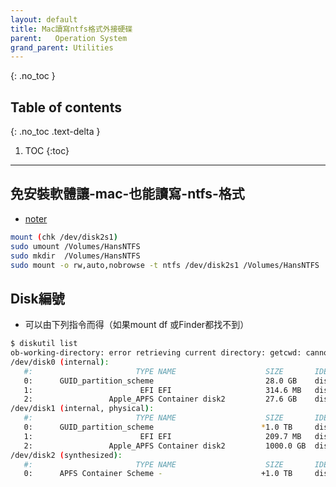 ```yaml
---
layout: default
title: Mac讀寫ntfs格式外接硬碟
parent:   Operation System
grand_parent: Utilities
---
```


{: .no_toc }

## Table of contents
{: .no_toc .text-delta }

1. TOC 
{:toc}

---

## 免安裝軟體讓-mac-也能讀寫-ntfs-格式
- [noter](https://noter.tw/5369/存不進隨身碟？免安裝軟體讓-mac-也能讀寫-ntfs-格式/)

```bash
mount (chk /dev/disk2s1)
sudo umount /Volumes/HansNTFS
sudo mkdir  /Volumes/HansNTFS
sudo mount -o rw,auto,nobrowse -t ntfs /dev/disk2s1 /Volumes/HansNTFS
```
## Disk編號
- 可以由下列指令而得（如果mount df 或Finder都找不到）

```bash
$ diskutil list
ob-working-directory: error retrieving current directory: getcwd: cannot access parent directories: No such file or directory
/dev/disk0 (internal):
   #:                       TYPE NAME                    SIZE       IDENTIFIER
   0:      GUID_partition_scheme                         28.0 GB    disk0
   1:                        EFI EFI                     314.6 MB   disk0s1
   2:                 Apple_APFS Container disk2         27.6 GB    disk0s2
/dev/disk1 (internal, physical):
   #:                       TYPE NAME                    SIZE       IDENTIFIER
   0:      GUID_partition_scheme                        *1.0 TB     disk1
   1:                        EFI EFI                     209.7 MB   disk1s1
   2:                 Apple_APFS Container disk2         1000.0 GB  disk1s2
/dev/disk2 (synthesized):
   #:                       TYPE NAME                    SIZE       IDENTIFIER
   0:      APFS Container Scheme -                      +1.0 TB     disk2
```
